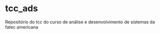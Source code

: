 tcc_ads
=======

Repositório do tcc do curso de análise e desenvolvimento de sistemas da fatec americana